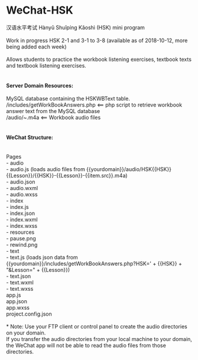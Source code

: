 # WeChat-HSK
汉语水平考试 Hànyǔ Shuǐpíng Kǎoshì (HSK) mini program<br/>
<br/>
Work in progress HSK 2-1 and 3-1 to 3-8 (available as of 2018-10-12, more being added each week)<br/>
<br/>
Allows students to practice the workbook listening exercises, textbook texts and textbook listening exercises.<br/>
<br/>
<h4>Server Domain Resources:</h4>
MySQL database containing the HSKWBText table.<br/>
/includes/getWorkBookAnswers.php <== php script to retrieve workbook answer text from the MySQL database<br/>
/audio/~.m4a <== Workbook audio files<br/>
<br/>
<h4>WeChat Structure:</h4><br/>
Pages<br/>
  - audio<br/>
    - audio.js (loads audio files from {{yourdomain}}/audio/HSK{{HSK}}{{Lesson}}/{{HSK}}-{{Lesson}}-{{item.src}}.m4a)<br/>
    - audio.json<br/>
    - audio.wxml<br/>
    - audio.wxss<br/>
  - index<br/>
    - index.js<br/>
    - index.json<br/>
    - index.wxml<br/>
    - index.wxss<br/>
  - resources<br/>
    - pause.png<br/>
    - rewind.png<br/>
  - text<br/>
    - text.js (loads json data from {{yourdomain}}/includes/getWorkBookAnswers.php?HSK=' + {{HSK}} + "&Lesson=" + {{Lesson}})<br/>
    - text.json<br/>
    - text.wxml<br/>
    - text.wxss<br/>
  app.js<br/>
  app.json<br/>
  app.wxss<br/>
  project.config.json<br/>
<br/>
* Note: Use your FTP client or control panel to create the audio directories on your domain. <br/>
  If you transfer the audio directories from your local machine to your domain, the WeChat app will not be able to read the audio files from those directories.<br/>
